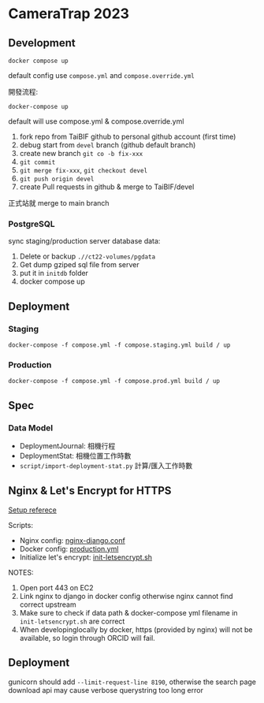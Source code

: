 # CameraTrap 2023

## Development

```
docker compose up
```

default config use `compose.yml` and `compose.override.yml`

開發流程:

```
docker-compose up
```

default will use compose.yml & compose.override.yml

1. fork repo from TaiBIF github to personal github account (first time)
2. debug start from `devel` branch (github default branch)
2. create new branch `git co -b fix-xxx`
3. `git commit `
4. `git merge fix-xxx`, `git checkout devel`
5. `git push origin devel`
6. create Pull requests in github & merge to TaiBIF/devel

正式站就 merge to main branch

### PostgreSQL

sync staging/production server database data:

1. Delete or backup `.//ct22-volumes/pgdata`
2. Get dump gziped sql file from server
3. put it in `initdb` folder
4. docker compose up

## Deployment

### Staging
```
docker-compose -f compose.yml -f compose.staging.yml build / up
```

### Production
```
docker-compose -f compose.yml -f compose.prod.yml build / up
```

## Spec

### Data Model

- DeploymentJournal: 相機行程
- DeploymentStat: 相機位置工作時數
- `script/import-deployment-stat.py` 計算/匯入工作時數


## Nginx & Let's Encrypt for HTTPS
[Setup referece](https://pentacent.medium.com/nginx-and-lets-encrypt-with-docker-in-less-than-5-minutes-b4b8a60d3a71)

Scripts:
- Nginx config: [nginx-django.conf](./scripts/nginx-django.conf)
- Docker config: [production.yml](./production.yml)
- Initialize let's encrypt: [init-letsencrypt.sh](./init-letsencrypt.sh)

NOTES: 
1. Open port 443 on EC2
2. Link nginx to django in docker config otherwise nginx cannot find correct upstream
3. Make sure to check if data path & docker-compose yml filename in `init-letsencrypt.sh` are correct
4. When developinglocally by docker, https (provided by nginx) will not be available, so login through ORCID will fail.

## Deployment

gunicorn should add `--limit-request-line 8190`, otherwise the search page download api may cause verbose querystring too long error
 
